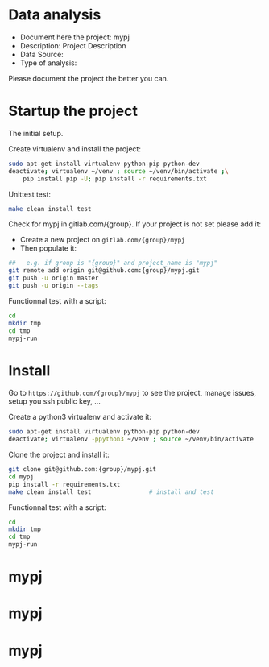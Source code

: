 # Data analysis
- Document here the project: mypj
- Description: Project Description
- Data Source:
- Type of analysis:

Please document the project the better you can.

# Startup the project

The initial setup.

Create virtualenv and install the project:
```bash
sudo apt-get install virtualenv python-pip python-dev
deactivate; virtualenv ~/venv ; source ~/venv/bin/activate ;\
    pip install pip -U; pip install -r requirements.txt
```

Unittest test:
```bash
make clean install test
```

Check for mypj in gitlab.com/{group}.
If your project is not set please add it:

- Create a new project on `gitlab.com/{group}/mypj`
- Then populate it:

```bash
##   e.g. if group is "{group}" and project_name is "mypj"
git remote add origin git@github.com:{group}/mypj.git
git push -u origin master
git push -u origin --tags
```

Functionnal test with a script:

```bash
cd
mkdir tmp
cd tmp
mypj-run
```

# Install

Go to `https://github.com/{group}/mypj` to see the project, manage issues,
setup you ssh public key, ...

Create a python3 virtualenv and activate it:

```bash
sudo apt-get install virtualenv python-pip python-dev
deactivate; virtualenv -ppython3 ~/venv ; source ~/venv/bin/activate
```

Clone the project and install it:

```bash
git clone git@github.com:{group}/mypj.git
cd mypj
pip install -r requirements.txt
make clean install test                # install and test
```
Functionnal test with a script:

```bash
cd
mkdir tmp
cd tmp
mypj-run
```
# mypj
# mypj
# mypj
